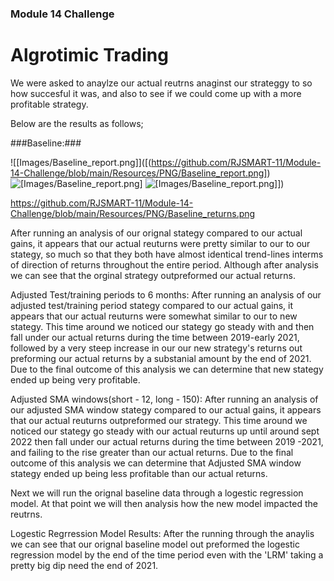 ### Module 14 Challenge ###

# Algrotimic Trading #

We were asked to anaylze our actual reutrns anaginst our strateggy to so how succesful it was, and also to see if we could come up with a more profitable strategy.

Below are the results as follows;

###Baseline:###

![[Images/Baseline_report.png]]([(https://github.com/RJSMART-11/Module-14-Challenge/blob/main/Resources/PNG/Baseline_report.png])
![[Images/Baseline_report.png]]([https://github.com/RJSMART-11/Module-14-Challenge/blob/main/Resources/PNG/Baseline_returns%20plot.png])
![[Images/Baseline_report.png]]([https://github.com/RJSMART-11/Module-14-Challenge/blob/main/Resources/PNG/Baseline_returns.png)])

https://github.com/RJSMART-11/Module-14-Challenge/blob/main/Resources/PNG/Baseline_returns.png

After running an analysis of our orignal stategy compared to our actual gains, it appears that our actual reuturns were pretty similar to our to our stategy, so much so that they both have almost identical trend-lines interms of direction of returns throughout the entire period. Although after analysis we can see that the orginal strategy outpreformed our actual returns.

Adjusted Test/training periods to 6 months: 
After running an analysis of our adjusted test/training period stategy compared to our actual gains, it appears that our actual reuturns were somewhat similar to our to new stategy. This time around we noticed our stategy go steady with and then fall under our actual returns during the time between 2019-early 2021, followed by a very steep increase in our our new strategy's returns out preforming our actual returns by a substanial amount by the end of 2021. Due to the final outcome of this analysis we can determine that new stategy ended up being very profitable.

Adjusted SMA windows(short - 12, long - 150):
After running an analysis of our adjusted SMA window stategy compared to our actual gains, it appears that our actual reuturns outpreformed our strategy. This time around we noticed our stategy go steady with our actual reuturns up until around sept 2022 then fall under our actual returns during the time between 2019 -2021, and failing to the rise greater than our actual returns. Due to the final outcome of this analysis we can determine that Adjusted SMA window stategy ended up being less profitable than our actual returns.


Next we will run the orignal baseline data through a logestic regression model. At that point we will then analysis how the new model impacted the reutrns.

Logestic Regrression Model Results:
After the running through the anaylis we can see that our orignal baseline model out preformed the logestic regression model by the end of the time period even with the 'LRM' taking a pretty big dip need the end of 2021. 



